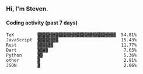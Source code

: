 ### Hi, I'm Steven.

#### Coding activity (past 7 days)
```
TeX         ▓▓▓▓▓▓▓▓▓▓▓▓▓▓▓▓▓▓▓▓▓▓▓▓▓▓▓▓▓▓  54.81%
JavaScript  ▓▓▓▓▓▓▓▓                        15.43%
Rust        ▓▓▓▓▓▓                          11.77%
Dart        ▓▓▓▓                             7.65%
Python      ▓▓                               5.36%
other       ▓                                2.91%
JSON        ▓                                2.06%
```
